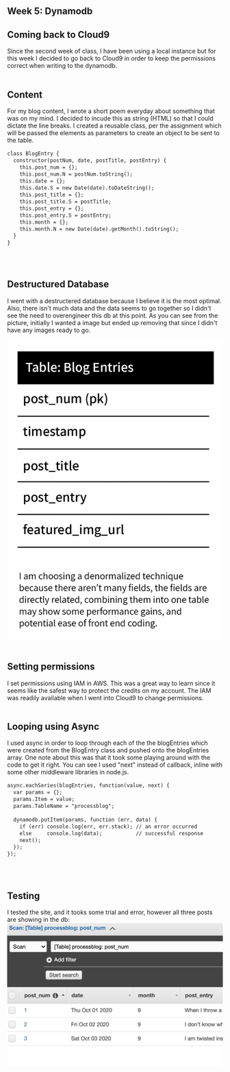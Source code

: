 ## Week 5: Dynamodb

## Coming back to Cloud9
Since the second week of class, I have been using a local instance but for this week
I decided to go back to Cloud9 in order to keep the permissions correct when
writing to the dynamodb. <br><br>

## Content
For my blog content, I wrote a short poem everyday about something that was on my mind.
I decided to incude this as string (HTML) so that I could dictate the line breaks. I created a reusable class, per the assignment which will be passed the elements as parameters to create an object to be sent to the table.<br>

```
class BlogEntry {
  constructor(postNum, date, postTitle, postEntry) {
    this.post_num = {};
    this.post_num.N = postNum.toString();
    this.date = {}; 
    this.date.S = new Date(date).toDateString();
    this.post_title = {};
    this.post_title.S = postTitle;
    this.post_entry = {};
    this.post_entry.S = postEntry;
    this.month = {};
    this.month.N = new Date(date).getMonth().toString();
  }
}
```
<br><br>

## Destructured Database
I went with a destructered database because I believe it is the most optimal.
Also, there isn't much data and the data seems to go together so I didn't
see the need to overengineer this db at this point. As you can see from the picture, initially I wanted a image but ended up removing that since I didn't have any images ready to go.<br>

<img src="destructured.png"><br><br>

## Setting permissions
I set permissions using IAM in AWS. This was a great way to learn since it seems like
the safest way to protect the credits on my account. The IAM was readily available when I went into Cloud9 to change permissions.<br><br>

## Looping using Async
I used async in order to loop through each of the the blogEntries which were created from the BlogEntry class and pushed onto the blogEntries array. One note about this was that it took some playing around with the code to get it right. You can see I used "next" instead of callback, inline with some other middleware libraries in node.js.<br>

```
async.eachSeries(blogEntries, function(value, next) {
  var params = {};
  params.Item = value; 
  params.TableName = "processblog";
  
  dynamodb.putItem(params, function (err, data) {
    if (err) console.log(err, err.stack); // an error occurred
    else     console.log(data);           // successful response
    next();
  });
});
```
<br><br>

## Testing
I tested the site, and it tooks some trial and error, however all three posts 
are showing in the db:<br />
<img src="dynamo.png">
